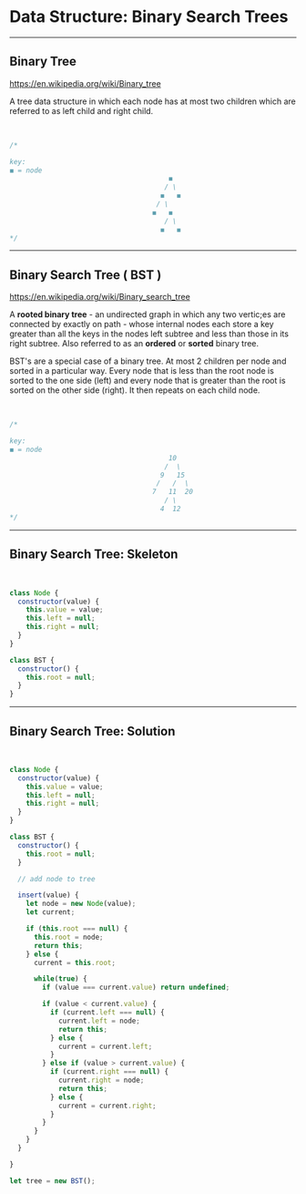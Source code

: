 # Data Structure: Binary Search Trees

---

## Binary Tree

<https://en.wikipedia.org/wiki/Binary_tree>

A tree data structure in which each node has at most two children which are referred to as left child and right child.

</br>

```js
/*

key:
◼︎ = node
                                       ◼︎
                                      / \
                                     ◼︎   ◼︎
                                    / \
                                   ◼︎   ◼︎
                                      / \
                                     ◼︎   ◼︎
*/
```

---

## Binary Search Tree ( BST )

<https://en.wikipedia.org/wiki/Binary_search_tree>

A **rooted binary tree** - an undirected graph in which any two vertic;es are connected by exactly on path - whose internal nodes each store a key greater than all the keys in the nodes left subtree and less than those in its right subtree. Also referred to as an **ordered** or **sorted** binary tree.

BST's are a special case of a binary tree. At most 2 children per node and sorted in a particular way. Every node that is less than the root node is sorted to the one side (left) and every node that is greater than the root is sorted on the other side (right). It then repeats on each child node.

</br>

```js
/*

key:
◼︎ = node
                                       10
                                      /  \
                                     9   15
                                    /   /  \
                                   7   11  20
                                      / \
                                     4  12
*/
```

---

## Binary Search Tree: Skeleton

</br>

```js
class Node {
  constructor(value) {
    this.value = value;
    this.left = null;
    this.right = null;
  }
}

class BST {
  constructor() {
    this.root = null;
  }
}
```

---

## Binary Search Tree: Solution

</br>

```js
class Node {
  constructor(value) {
    this.value = value;
    this.left = null;
    this.right = null;
  }
}

class BST {
  constructor() {
    this.root = null;
  }

  // add node to tree

  insert(value) {
    let node = new Node(value);
    let current;

    if (this.root === null) {
      this.root = node;
      return this;
    } else {
      current = this.root;

      while(true) {
        if (value === current.value) return undefined;

        if (value < current.value) {
          if (current.left === null) {
            current.left = node;
            return this;
          } else {
            current = current.left;
          }
        } else if (value > current.value) {
          if (current.right === null) {
            current.right = node;
            return this;
          } else {
            current = current.right;
          }
        }
      }
    }
  }

}

let tree = new BST();
```
